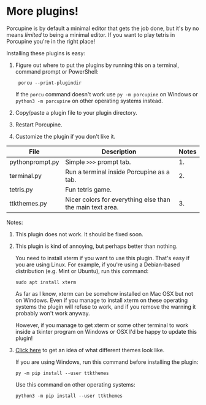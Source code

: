 # More plugins!

Porcupine is by default a minimal editor that gets the job done, but
it's by no means *limited* to being a minimal editor. If you want to
play tetris in Porcupine you're in the right place!

Installing these plugins is easy:

1. Figure out where to put the plugins by running this on a terminal,
   command prompt or PowerShell:

        porcu --print-plugindir

   If the `porcu` command doesn't work use `py -m porcupine` on Windows or
   `python3 -m porcupine` on other operating systems instead.

2. Copy/paste a plugin file to your plugin directory.
3. Restart Porcupine.
4. Customize the plugin if you don't like it.

| File              | Description                                               | Notes |
| ----------------- | --------------------------------------------------------- | ----- |
| pythonprompt.py   | Simple `>>>` prompt tab.                                  | 1.    |
| terminal.py       | Run a terminal inside Porcupine as a tab.                 | 2.    |
| tetris.py         | Fun tetris game.                                          |       |
| ttkthemes.py      | Nicer colors for everything else than the main text area. | 3.    |

Notes:

1.  This plugin does not work. It should be fixed soon.

2.  This plugin is kind of annoying, but perhaps better than nothing.

    You need to install xterm if you want to use this plugin. That's easy if
    you are using Linux. For example, if you're using a Debian-based
    distribution (e.g. Mint or Ubuntu), run this command:

        sudo apt install xterm

    As far as I know, xterm can be somehow installed on Mac OSX but not on
    Windows. Even if you manage to install xterm on these operating systems
    the plugin will refuse to work, and if you remove the warning it probably
    won't work anyway.

    However, if you manage to get xterm or some other terminal to work inside a
    tkinter program on Windows or OSX I'd be happy to update this plugin!

3.  [Click here](https://github.com/RedFantom/ttkthemes/wiki/Themes) to get
    an idea of what different themes look like.

    If you are using Windows, run this command before installing the plugin:

        py -m pip install --user ttkthemes

    Use this command on other operating systems:

        python3 -m pip install --user ttkthemes
